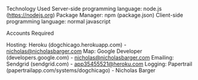 Technology Used
Server-side programming language: node.js (https://nodejs.org)
Package Manager: npm (package.json)
Client-side programming language: normal javascript

Accounts Required

Hosting: Heroku (dogchicago.herokuapp.com) - nicholas@nicholasbarger.com
Map: Google Developer (developers.google.com) - nicholas@nicholasbarger.com
Emailing: Sendgrid (sendgrid.com) - app35455521@heroku.com
Logging: Papertrail (papertrailapp.com/systems/dogchicago) - Nicholas Barger